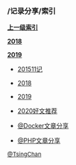 ### /记录分享/索引


**[上一级索引]()**

**[2018](/记录分享/2018/)**

**[2019](/记录分享/2019/)**

- [201511记](/记录分享/201511记)

- [2018](/记录分享/2018)

- [2019](/记录分享/2019)

- [2020好文推荐](/记录分享/2020好文推荐)

- [@Docker文章分享](/记录分享/@Docker文章分享)

- [@PHP文章分享](/记录分享/@PHP文章分享)


<font size=2 color='grey'> [@TsingChan](https://github.com/tsingchan) </font>

